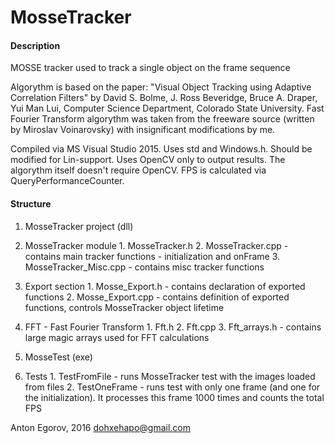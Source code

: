 # MosseTracker

#### Description

MOSSE tracker used to track a single object on the frame sequence

Algorythm is based on the paper: "Visual Object Tracking using Adaptive Correlation Filters" by David S. Bolme, J. Ross Beveridge, Bruce A. Draper, Yui Man Lui, Computer Science Department, Colorado State University. Fast Fourier Transform algorythm was taken from the freeware source (written by Miroslav Voinarovsky) with insignificant modifications by me.

Compiled via MS Visual Studio 2015. Uses std and Windows.h. Should be modified for Lin-support.
Uses OpenCV only to output results. The algorythm itself doesn't require OpenCV.
FPS is calculated via QueryPerformanceCounter.

#### Structure

1. MosseTracker project (dll)
  1. MosseTracker module
    1. MosseTracker.h
    2. MosseTracker.cpp       - contains main tracker functions - initialization and onFrame
    3. MosseTracker_Misc.cpp  - contains misc tracker functions
  2. Export section
    1. Mosse_Export.h   - contains declaration of exported functions
    2. Mosse_Export.cpp - contains definition of exported functions, controls MosseTracker object lifetime
  3. FFT - Fast Fourier Transform
    1. Fft.h
    2. Fft.cpp
    3. Fft_arrays.h - contains large magic arrays used for FFT calculations

2. MosseTest (exe)
  1. Tests
    1. TestFromFile - runs MosseTracker test with the images loaded from files
	2. TestOneFrame	- runs test with only one frame (and one for the initialization). It processes this frame 1000 times and counts the total FPS


Anton Egorov, 2016 dohxehapo@gmail.com
